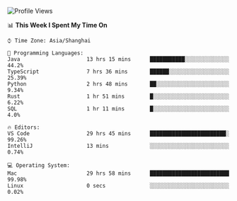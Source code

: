 <!--START_SECTION:waka-->
![Profile Views](http://img.shields.io/badge/Profile%20Views-11-blue)

📊 **This Week I Spent My Time On** 

```text
⌚︎ Time Zone: Asia/Shanghai

💬 Programming Languages: 
Java                     13 hrs 15 mins      ███████████░░░░░░░░░░░░░░   44.2% 
TypeScript               7 hrs 36 mins       ██████░░░░░░░░░░░░░░░░░░░   25.39% 
Python                   2 hrs 48 mins       ██░░░░░░░░░░░░░░░░░░░░░░░   9.34% 
Rust                     1 hr 51 mins        █░░░░░░░░░░░░░░░░░░░░░░░░   6.22% 
SQL                      1 hr 11 mins        █░░░░░░░░░░░░░░░░░░░░░░░░   4.0%

🔥 Editors: 
VS Code                  29 hrs 45 mins      ████████████████████████░   99.26% 
IntelliJ                 13 mins             ░░░░░░░░░░░░░░░░░░░░░░░░░   0.74%

💻 Operating System: 
Mac                      29 hrs 58 mins      █████████████████████████   99.98% 
Linux                    0 secs              ░░░░░░░░░░░░░░░░░░░░░░░░░   0.02%

```


<!--END_SECTION:waka-->
